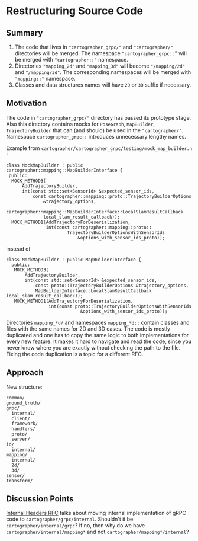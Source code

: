 # Restructuring Source Code

## Summary
[summary]: #summary

1. The code that lives in `"cartographer_grpc/"` and `"cartographer/"` directories will be merged.
The namespace `"cartographer_grpc::`" will be merged with `"cartographer::"` namespace.
1. Directories `"mapping_2d"` and `"mapping_3d"` will become `"/mapping/2d"` and `"/mapping/3d"`.
The corresponding namespaces will be merged with `"mapping::"` namespace.
1. Classes and data structures names will have `2D` or `3D` suffix if necessary.


## Motivation
[motivation]: #motivation

The code in `"cartographer_grpc/"` directory has passed its prototype stage.
Also this directory contains mocks for `PoseGraph`, `MapBuilder`, `TrajectoryBuilder` that can (and should) be used in the `"cartographer/"`.
Namespace `cartographer_grpc::` introduces unnecessary lengthy names.

Example from `cartographer/cartographer_grpc/testing/mock_map_builder.h `:
```
class MockMapBuilder : public cartographer::mapping::MapBuilderInterface {
 public:
  MOCK_METHOD3(
      AddTrajectoryBuilder,
      int(const std::set<SensorId> &expected_sensor_ids,
          const cartographer::mapping::proto::TrajectoryBuilderOptions
              &trajectory_options,
          cartographer::mapping::MapBuilderInterface::LocalSlamResultCallback
              local_slam_result_callback));
  MOCK_METHOD1(AddTrajectoryForDeserialization,
               int(const cartographer::mapping::proto::
                       TrajectoryBuilderOptionsWithSensorIds
                           &options_with_sensor_ids_proto));
```
instead of
```
class MockMapBuilder : public MapBuilderInterface {
  public:
   MOCK_METHOD3(
       AddTrajectoryBuilder,
       int(const std::set<SensorId> &expected_sensor_ids,
           const proto::TrajectoryBuilderOptions &trajectory_options,
           MapBuilderInterface::LocalSlamResultCallback local_slam_result_callback));
   MOCK_METHOD1(AddTrajectoryForDeserialization,
                int(const proto::TrajectoryBuilderOptionsWithSensorIds
                            &options_with_sensor_ids_proto));
```

Directories `mapping_*d/` and namespaces `mapping_*d::` contain classes and files with the same names for 2D and 3D cases.
The code is mostly duplicated and one has to copy the same logic to both implementations for every new feature.
It makes it hard to navigate and read the code, since you never know where you are exactly without checking the path to the file.
Fixing the code duplication is a topic for a different RFC.

## Approach
[approach]: #approach
New structure:
```
common/
ground_truth/
grpc/
  internal/
  client/
  framework/
  handlers/
  proto/
  server/
io/
  internal/
mapping/
  internal/
  2d/
  3d/
sensor/
transform/
```

## Discussion Points
[discussion]: #discussion
[Internal Headers RFC](https://github.com/pifon2a/rfcs/blob/master/text/0003-internal-headers.md) talks about moving internal implementation of gRPC code to `cartographer/grpc/internal`.
Shouldn't it be `cartographer/internal/grpc`?
If no, then why do we have `cartographer/internal/mapping*` and not `cartographer/mapping*/internal`?
